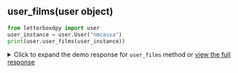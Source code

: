 <h2 id="user_films">user_films(user object)</h2>

```python
from letterboxdpy import user
user_instance = user.User("nmcassa")
print(user.user_films(user_instance))
```

<details>
    <summary>Click to expand the demo response for <code>user_films</code> method or <a href="/examples/exports/users/nmcassa/user_films.json" target="_blank">view the full response</a></summary>

```json
{
  "movies": {
    "civil-war-2024": {
      "name": "Civil War",
      "id": "834656",
      "rating": 3,
      "liked": false
    },
    "monkey-man": {
      "name": "Monkey Man",
      "id": "488751",
      "rating": 9,
      "liked": true
    },...
  },
  "count": 560,
  "liked_count": 80,
  "rating_count": 518,
  "liked_percentage": 14.29,
  "rating_percentage": 92.5,
  "rating_average": 6.47
}
```
</details>